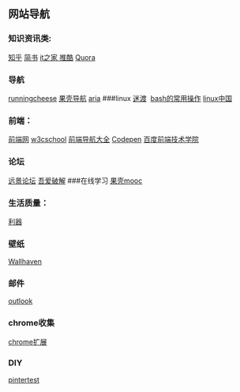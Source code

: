 
## 网站导航

### 知识资讯类:
[知乎](http://www.zhihu.com/)  [简书](http://www.jianshu.com)  [it之家 ](http://www.ithome.com/)  [推酷](http://www.tuicool.com) [Quora](http://www.quora.com)
### 导航
[runningcheese](http://www.runningcheese.com/recommended-sites) [果壳导航](http://gate.guokr.com/) [aria](http://aria2c.com/)
###linux
 [迷渡](https://linux.cn/article-3661-1.html)  [bash的常用操作](http://www.jianshu.com/p/23cf8574272e) [linux中国](http://www.linux.cn/)
### 前端：
 [前端网](w3cfuns.com)   [w3cschool]() [前端导航大全](http://www.w3cfuns.com/notes/19125/aa37b942c3a9c33beb802eddfbbf2c1c.html)  [Codepen](http://codepen.io/) [百度前端技术学院](http://ife.baidu.com/task/all)
### 论坛
[远景论坛](http://bbs.pcbeta.com/) [吾爱破解](http://www.52pojie.cn/)
###在线学习
[果壳mooc](http://mooc.guokr.com/career/?domain_id=2&order=hot)
### 生活质量：
[利器](http://liqi.io/category/sharing/)
### 壁纸
[Wallhaven](https://alpha.wallhaven.cc/)
### 邮件
[outlook](https://bay172.mail.live.com/default.aspx?id=64855&owa=1&owasuffix=owa%2f)
### chrome收集
[chrome扩展](http://www.cnplugins.com/)
### DIY
[pintertest](http://www.pinterest.com/)
